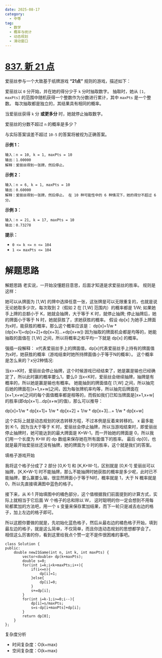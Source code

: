 ```yaml
---
date: 2025-08-17
category:
  - 中等
tag:
  - 数学
  - 概率与统计
  - 动态规划
  - 滑动窗口
---
```


# [837. 新 21 点](https://leetcode.cn/problems/new-21-game/)

爱丽丝参与一个大致基于纸牌游戏 **“21点”** 规则的游戏，描述如下：

爱丽丝以 `0` 分开始，并在她的得分少于 `k` 分时抽取数字。 抽取时，她从 `[1, maxPts]` 的范围中随机获得一个整数作为分数进行累计，其中 `maxPts` 是一个整数。 每次抽取都是独立的，其结果具有相同的概率。

当爱丽丝获得 `k` 分 **或更多分** 时，她就停止抽取数字。

爱丽丝的分数不超过 `n` 的概率是多少？

与实际答案误差不超过 `10-5` 的答案将被视为正确答案。

**示例 1：**

```
输入：n = 10, k = 1, maxPts = 10
输出：1.00000
解释：爱丽丝得到一张牌，然后停止。
```

**示例 2：**

```
输入：n = 6, k = 1, maxPts = 10
输出：0.60000
解释：爱丽丝得到一张牌，然后停止。 在 10 种可能性中的 6 种情况下，她的得分不超过 6 分。
```

**示例 3：**

```
输入：n = 21, k = 17, maxPts = 10
输出：0.73278
```

 

**提示：**

- `0 <= k <= n <= 104`
- `1 <= maxPts <= 104`

 

# 解题思路

解题思路
老实说，一开始没懂题目意思，后面才知道是求爱丽丝的胜率。
规则是这样：

她可以从牌面为 [1,W] 的牌中选择任意一张，这张牌是可以无限重复的，也就是说无论她取多少次，每次取到 2（假如 2 在 [1,W] 范围内）的概率都是 1/W;
如果她手上牌的总额小于 K，她就会抽牌，大于等于 K 时，就停止抽牌;
停止抽牌后，她的牌面小于等于 N 时，她就获胜了，求她获胜的概率。
假设 dp[x] 为她手上牌面为x时，能获胜的概率，那么这个概率应该是：
dp[x]=1/w * (dp[x+1]+dp[x+2]+dp[x+3]...+dp[x+w])
因为抽取的牌面机会都是均等的，她能抽取的面值在 [1,W] 之间，所以将概率之和平均一下就是 dp[x] 的概率。

强插一段解释：
x代表爱丽丝手上的牌面值，dp[x]代表爱丽丝手上持有的牌面值为x时，她获胜的概率（游戏结束时她所持牌面值小于等于N的概率）。
这个概率是怎么来的？x分2种情况:

当x>=K时，爱丽丝会停止抽牌，这个时候游戏已经结束了，她是赢是输也已经确定了，所以此时赢的概率要么1，要么0
当x<K时，爱丽丝会继续抽牌，抽牌是有概率的，所以她是赢是输也有概率。
她能抽到的牌面值在 [1,W] 之间，所以抽完后她的牌面在[x+1,x+w]之间，因为每张牌机率均等，所以抽完后牌面在[x+1,x+w]之间的每个面值概率都是相等的，而假如我们已知当牌面是[x+1,x+w]的胜率(即dp[x+1]...dp[x+w]的值)，那么可以推导：

dp[x]=1/w * dp[x+1]+ 1/w * dp[x+2] + 1/w * dp[x+3]...+ 1/w * dp[x+w]

这个实际上就是动态规划的状态转移方程，不过本例是反着来转移的。
x 最多能到 K-1，因为当大于等于 K 时，爱丽丝会停止抽牌，所以当游戏结束时，即爱丽丝停止抽牌时，她可能达到的最大牌面是 K+W-1，而一开始她的牌面是 0，所以我们用一个长度为 K+W 的 dp 数组来保存她在所有面值下的胜率。
最后 dp[0]，也就是最开始爱丽丝还没有抽牌，她的牌面为 0 时的胜率，这个就是我们的答案。

填格子游戏开始


我将这个格子分成了 2 部分 [0,K-1] 和 [K,K+W-1]，区别就是 [0,K-1] 爱丽丝可以抽牌，[K,K+W-1] 时不能抽牌，那么不能抽牌时她获胜的概率是多少呢，此时已不能抽牌，要么赢要么输，很显然牌面小于等于N时，概率就是 1，大于 N 概率就是 0，所以先直接填满图中蓝色的格子。

接下来，从 K-1 开始填图中的橘色部分，这个值根据我们前面提到的计算方式，实际上就相当于它后面 W 个格子的总和除以 W，
这时聪明的你一定会想到不用每轮都累加的方法吧，用一个 s 变量来保存累加结果，而下一轮只是减去右边的格子，加上左边的格子即可。



所以这题你要做的就是，先初始化蓝色格子，然后从最右边的橘色格子开始，填到最左边的格子，就是这么简单，不仅简单，而且你连动态规划的思想都学会了。
相信这么厉害的你，看到这里给我点个赞一定不是件很困难的事吧。

```
class Solution {
public:
    double new21Game(int n, int k, int maxPts) {
        vector<double> dp(k+maxPts);
        double s=0;
        for(int i=k;i<k+maxPts;i++){
            if(i<=n){
                dp[i]=1;
            }else{
                dp[i]=0;
            }
            s+=dp[i];
        }
        for(int i=k-1;i>=0;i--){
            dp[i]=s/maxPts;
            s=s-dp[i+maxPts]+dp[i];
        }
        return dp[0];
    }
};
```

复杂度分析

- 时间复杂度：O(k+max)
- 空间复杂度：O(k+max)

  
